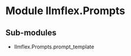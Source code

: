 Module llmflex.Prompts
======================

Sub-modules
-----------
* llmflex.Prompts.prompt_template